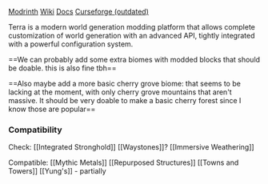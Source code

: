 [Modrinth](https://modrinth.com/plugin/terra)   [Wiki](https://terra.polydev.org/)   [Docs](https://github.com/PolyhedralDev/TerraDocs)   [Curseforge (outdated)](https://www.curseforge.com/minecraft/mc-mods/terra-world-generator) 

Terra is a modern world generation modding platform that allows complete customization of world generation with an advanced API, tightly integrated with a powerful configuration system.


==We can probably add some extra biomes with modded blocks that should be doable. this is also fine tbh==

==Also maybe add a more basic cherry grove biome: that seems to be lacking at the  moment, with only cherry grove mountains that aren't massive. It should be very doable to make a basic cherry forest since I know those are popular==
### Compatibility

Check: 
[[Integrated Stronghold]]
[[Waystones]]?
[[Immersive Weathering]]


Compatible:
[[Mythic Metals]]
[[Repurposed Structures]] 
[[Towns and Towers]]
[[Yung's]] - partially

